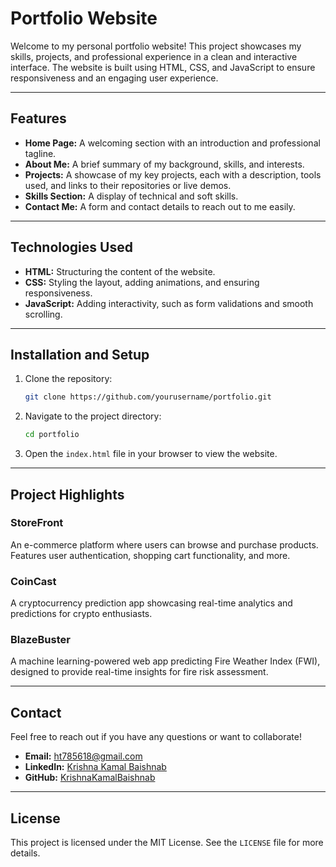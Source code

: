 # Portfolio Website

Welcome to my personal portfolio website! This project showcases my skills, projects, and professional experience in a clean and interactive interface. The website is built using HTML, CSS, and JavaScript to ensure responsiveness and an engaging user experience.

---

## Features

- **Home Page:** A welcoming section with an introduction and professional tagline.
- **About Me:** A brief summary of my background, skills, and interests.
- **Projects:** A showcase of my key projects, each with a description, tools used, and links to their repositories or live demos.
- **Skills Section:** A display of technical and soft skills.
- **Contact Me:** A form and contact details to reach out to me easily.

---

## Technologies Used

- **HTML:** Structuring the content of the website.
- **CSS:** Styling the layout, adding animations, and ensuring responsiveness.
- **JavaScript:** Adding interactivity, such as form validations and smooth scrolling.

---

## Installation and Setup

1. Clone the repository:
   ```bash
   git clone https://github.com/yourusername/portfolio.git
   ```

2. Navigate to the project directory:
   ```bash
   cd portfolio
   ```

3. Open the `index.html` file in your browser to view the website.

---

## Project Highlights

### StoreFront
An e-commerce platform where users can browse and purchase products. Features user authentication, shopping cart functionality, and more.

### CoinCast
A cryptocurrency prediction app showcasing real-time analytics and predictions for crypto enthusiasts.

### BlazeBuster
A machine learning-powered web app predicting Fire Weather Index (FWI), designed to provide real-time insights for fire risk assessment.

---

## Contact

Feel free to reach out if you have any questions or want to collaborate!

- **Email:** [ht785618@gmail.com](mailto:ht785618@gmail.com)
- **LinkedIn:** [Krishna Kamal Baishnab](https://linkedin.com/in/krishna-kamal-baishnab-81a76819a/)
- **GitHub:** [KrishnaKamalBaishnab](https://github.com/KrishnaKamalBaishnab)

---

## License

This project is licensed under the MIT License. See the `LICENSE` file for more details.
